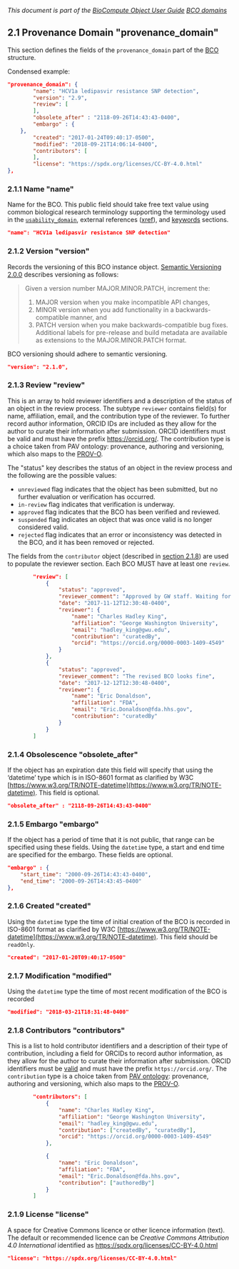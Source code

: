 _This document is part of the [BioCompute Object User Guide](user_guide.md)_
_[BCO domains](bco-domains.md)_

## 2.1 Provenance Domain "provenance_domain"

This section defines the fields of the `provenance_domain` part of the [BCO](bco-domains.md) structure.

Condensed example:

```json
"provenance_domain": {
        "name": "HCV1a ledipasvir resistance SNP detection", 
        "version": "2.9",
        "review": [
        ],
        "obsolete_after" : "2118-09-26T14:43:43-0400",
        "embargo" : {
	},
        "created": "2017-01-24T09:40:17-0500", 
        "modified": "2018-09-21T14:06:14-0400", 
        "contributors": [
        ],
        "license": "https://spdx.org/licenses/CC-BY-4.0.html"
},
```

### 2.1.1 Name "name"

Name for the BCO. This public field should take free text value using common biological research terminology supporting the terminology used in the [`usability_domain`](usability_domain.md), external references ([xref](/description-domain.md#242-external-references-xref)), and [keywords](/description-domain.md#241-keywords-keywords) sections.

```json
"name": "HCV1a ledipasvir resistance SNP detection"
```

### 2.1.2 Version "version"

Records the versioning of this BCO instance object. [Semantic Versioning 2.0.0](https://semver.org/#semantic-versioning-200) describes versioning as follows: 

>Given a version number MAJOR.MINOR.PATCH, increment the:
>
>1. MAJOR version when you make incompatible API changes,
>2. MINOR version when you add functionality in a backwards-compatible manner, and
>3. PATCH version when you make backwards-compatible bug fixes.
>Additional labels for pre-release and build metadata are available as extensions to the MAJOR.MINOR.PATCH format.

BCO versioning should adhere to semantic versioning.

```json
"version": "2.1.0",
```

### 2.1.3 Review "review"

This is an array to hold reviewer identifiers and a description of the status of an object in the review process. The subtype `reviewer` contains field(s) for name, affiliation, email, and the contribution type of the reviewer. To further record author information, ORCID IDs are included as they allow for the author to curate their information after submission. ORCID identifiers must be valid and must have the prefix https://orcid.org/. The contribution type is a choice taken from PAV ontology: provenance, authoring and versioning, which also maps to the [PROV-O](https://www.w3.org/TR/prov-o/).

The "status" key describes the status of an object in the review process and the following are the possible values: 
* `unreviewed` flag indicates that the object has been submitted, but no further evaluation or verification has occurred.  
* `in-review` flag indicates that verification is underway. 
* `approved` flag indicates that the BCO has been verified and reviewed. 
* `suspended` flag indicates an object that was once valid is no longer considered valid. 
* `rejected` flag indicates that an error or inconsistency was detected in the BCO, and it has been removed or rejected. 

The fields from the `contributor` object (described in [section 2.1.8](/provenance-domain.md#218-contributors-contributors)) are used to populate the reviewer section. Each BCO MUST have at least one `review`. 

```json
        "review": [
            {
                "status": "approved",
                "reviewer_comment": "Approved by GW staff. Waiting for approval from FDA Reviewer",
                "date": "2017-11-12T12:30:48-0400",
                "reviewer": {
                    "name": "Charles Hadley King", 
                    "affiliation": "George Washington University", 
                    "email": "hadley_king@gwu.edu",
                    "contribution": "curatedBy",
                    "orcid": "https://orcid.org/0000-0003-1409-4549"
                }
            },
            {
                "status": "approved",
                "reviewer_comment": "The revised BCO looks fine",
                "date": "2017-12-12T12:30:48-0400",
                "reviewer": {
                    "name": "Eric Donaldson", 
                    "affiliation": "FDA", 
                    "email": "Eric.Donaldson@fda.hhs.gov",
                    "contribution": "curatedBy"
                }
            }
        ]
```

### 2.1.4 Obsolescence "obsolete_after" 

If the object has an expiration date this field will specify that using the ‘datetime’ type which is in ISO-8601 format as clarified by W3C [https://www.w3.org/TR/NOTE-datetime](https://www.w3.org/TR/NOTE-datetime). This field is optional.

```json
"obsolete_after" : "2118-09-26T14:43:43-0400"
```

### 2.1.5 Embargo "embargo"

If the object has a period of time that it is not public, that range can be specified using these fields.  Using the `datetime` type, a start and end time are specified for the embargo. These fields are optional.

```json
"embargo" : {
    "start_time": "2000-09-26T14:43:43-0400",
    "end_time": "2000-09-26T14:43:45-0400"
},
```

### 2.1.6 Created "created"

Using the `datetime` type the time of initial creation of the BCO is recorded in ISO-8601 format as clarified by W3C [https://www.w3.org/TR/NOTE-datetime](https://www.w3.org/TR/NOTE-datetime). This field should be `readOnly`. 

```json
"created": "2017-01-20T09:40:17-0500"
```

### 2.1.7 Modification "modified"

Using the `datetime` type the time of most recent modification of the BCO is recorded

```json
"modified": "2018-03-21T18:31:48-0400"
```

### 2.1.8 Contributors "contributors"

This is a list to hold contributor identifiers and a description of their type of contribution, including a field for ORCIDs to record author information, as they allow for the author to curate their information after submission. ORCID identifiers must be [valid](https://support.orcid.org/hc/en-us/articles/360006897674-Structure-of-the-ORCID-Identifier) and must have the prefix `https://orcid.org/`. The `contribution` type is a choice taken from [PAV ontology](http://purl.org/pav/): provenance, authoring and versioning, which also maps to the [PROV-O](https://www.w3.org/TR/prov-o/).

```json
        "contributors": [
            {
                "name": "Charles Hadley King", 
                "affiliation": "George Washington University", 
                "email": "hadley_king@gwu.edu",
                "contribution": ["createdBy", "curatedBy"],
                "orcid": "https://orcid.org/0000-0003-1409-4549"
            },

            {
                "name": "Eric Donaldson", 
                "affiliation": "FDA", 
                "email": "Eric.Donaldson@fda.hhs.gov",
                "contribution": ["authoredBy"]
            }
        ]
```

### 2.1.9 License "license"

A space for Creative Commons licence or other licence information (text). The default or recommended licence can be _Creative Commons Attribution 4.0 International_ identified as https://spdx.org/licenses/CC-BY-4.0.html

```json
"license": "https://spdx.org/licenses/CC-BY-4.0.html"
```        
